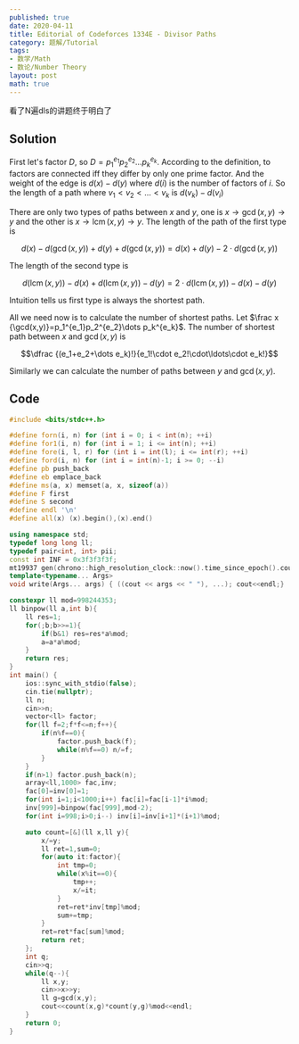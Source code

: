 ```yaml
---
published: true
date: 2020-04-11
title: Editorial of Codeforces 1334E - Divisor Paths
category: 题解/Tutorial
tags:
- 数学/Math
- 数论/Number Theory
layout: post
math: true
---
```

看了N遍dls的讲题终于明白了
<!--more-->

## Solution

First let's factor $D$, so $D=p_1^{e_1}p_2^{e_2}\dots p_k^{e_k}$. According to the definition, to factors are connected iff they differ by only one prime factor. And the weight of the edge is $d(x)-d(y)$ where $d(i)$ is the number of factors of $i$. So the length of a path where $v_1<v_2<\dots<v_k$ is $d(v_k)-d(v_i)$

There are only two types of paths between $x$ and $y$, one is $x \rightarrow\gcd(x,y)\rightarrow y$ and the other is $x \rightarrow \operatorname{lcm}(x,y) \rightarrow y$. The length of the path of the first type is 

$$d(x)-d(\gcd(x,y))+d(y)+d(\gcd(x,y))=d(x)+d(y)-2\cdot d(\gcd(x,y))$$

The length of the second type is

$$d(\operatorname{lcm}(x,y))-d(x)+d(\operatorname{lcm}(x,y))-d(y)=2\cdot d(\operatorname{lcm}(x,y))-d(x)-d(y)$$

Intuition tells us first type is always the shortest path.

All we need now is to calculate the number of shortest paths. Let $\frac x {\gcd(x,y)}=p_1^{e_1}p_2^{e_2}\dots p_k^{e_k}$. The number of shortest path between $x$ and $\gcd(x,y)$ is 

$$\dfrac {(e_1+e_2+\dots e_k)!}{e_1!\cdot e_2!\cdot\ldots\cdot e_k!}$$

Similarly we can calculate the number of paths between $y$ and $\gcd(x,y)$.

## Code
```cpp
#include <bits/stdc++.h>

#define forn(i, n) for (int i = 0; i < int(n); ++i)
#define for1(i, n) for (int i = 1; i <= int(n); ++i)
#define fore(i, l, r) for (int i = int(l); i <= int(r); ++i)
#define ford(i, n) for (int i = int(n)-1; i >= 0; --i)
#define pb push_back
#define eb emplace_back
#define ms(a, x) memset(a, x, sizeof(a))
#define F first
#define S second
#define endl '\n'
#define all(x) (x).begin(),(x).end()

using namespace std;
typedef long long ll;
typedef pair<int, int> pii;
const int INF = 0x3f3f3f3f;
mt19937 gen(chrono::high_resolution_clock::now().time_since_epoch().count());
template<typename... Args>
void write(Args... args) { ((cout << args << " "), ...); cout<<endl;}

constexpr ll mod=998244353;
ll binpow(ll a,int b){
    ll res=1;
    for(;b;b>>=1){
        if(b&1) res=res*a%mod;
        a=a*a%mod;
    }
    return res;
}
int main() {
    ios::sync_with_stdio(false);
    cin.tie(nullptr);
    ll n;
    cin>>n;
    vector<ll> factor;
    for(ll f=2;f*f<=n;f++){
        if(n%f==0){
            factor.push_back(f);
            while(n%f==0) n/=f;
        }
    }
    if(n>1) factor.push_back(n);
    array<ll,1000> fac,inv;
    fac[0]=inv[0]=1;
    for(int i=1;i<1000;i++) fac[i]=fac[i-1]*i%mod;
    inv[999]=binpow(fac[999],mod-2);
    for(int i=998;i>0;i--) inv[i]=inv[i+1]*(i+1)%mod;

    auto count=[&](ll x,ll y){
        x/=y;
        ll ret=1,sum=0;
        for(auto it:factor){
            int tmp=0;
            while(x%it==0){
                tmp++;
                x/=it;
            }
            ret=ret*inv[tmp]%mod;
            sum+=tmp;
        }
        ret=ret*fac[sum]%mod;
        return ret;
    };
    int q;
    cin>>q;
    while(q--){
        ll x,y;
        cin>>x>>y;
        ll g=gcd(x,y);
        cout<<count(x,g)*count(y,g)%mod<<endl;
    }
    return 0;
}
```